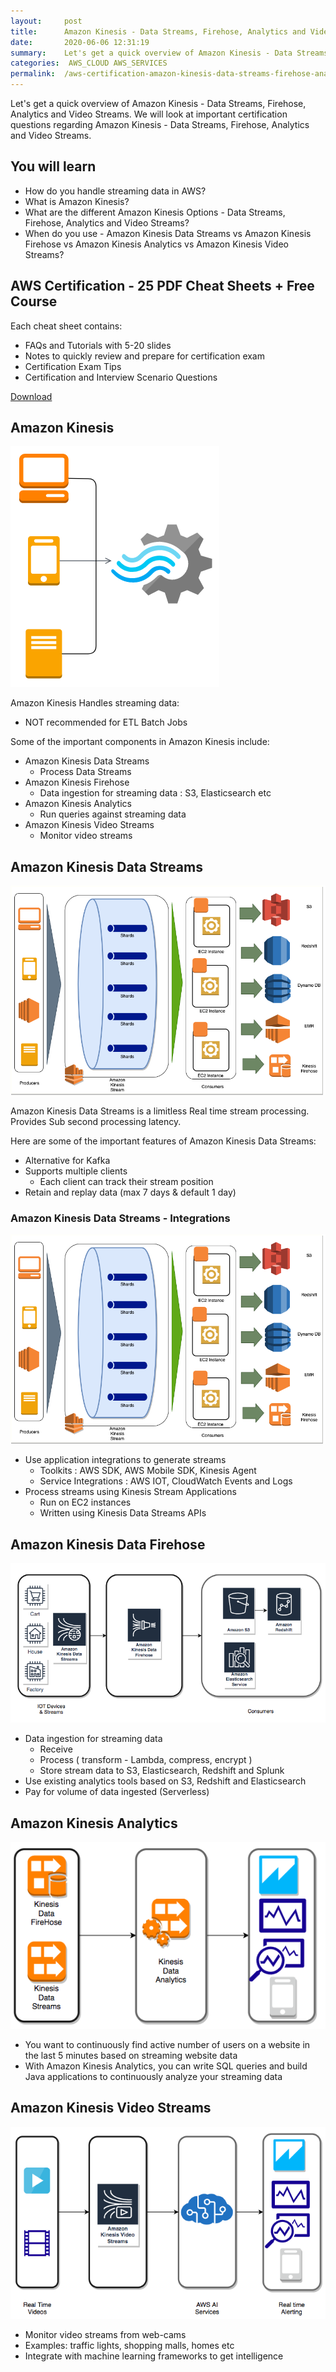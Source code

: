 ```yaml
---
layout:     post
title:      Amazon Kinesis - Data Streams, Firehose, Analytics and Video Streams - AWS Certification Cheat Sheet
date:       2020-06-06 12:31:19
summary:    Let's get a quick overview of Amazon Kinesis - Data Streams, Firehose, Analytics and Video Streams. We will look at important certification questions regarding Amazon Kinesis - Data Streams, Firehose, Analytics and Video Streams. 
categories:  AWS_CLOUD AWS_SERVICES
permalink:  /aws-certification-amazon-kinesis-data-streams-firehose-analytics-and-video-streams
---
```


Let's get a quick overview of Amazon Kinesis - Data Streams, Firehose, Analytics and Video Streams. We will look at important certification questions regarding Amazon Kinesis - Data Streams, Firehose, Analytics and Video Streams. 

## You will learn

- How do you handle streaming data in AWS?
- What is Amazon Kinesis?
- What are the different Amazon Kinesis Options - Data Streams, Firehose, Analytics and Video Streams?
- When do you use - Amazon Kinesis Data Streams vs Amazon Kinesis Firehose vs Amazon Kinesis Analytics vs Amazon Kinesis Video Streams?

## AWS Certification - 25 PDF Cheat Sheets + Free Course

Each cheat sheet contains:
- FAQs and Tutorials with 5-20 slides
- Notes to quickly review and prepare for certification exam
- Certification Exam Tips
- Certification and Interview Scenario Questions

<div>
 <a href="https://links.in28minutes.com/cloud-in28minutes-teachable-free-link" target="_blank" class="button instagram">Download</a>
</div>

## Amazon Kinesis

![](/images/datastream.png) 

Amazon Kinesis Handles streaming data:
- NOT recommended for ETL Batch Jobs

Some of the important components in Amazon Kinesis include:
- Amazon Kinesis Data Streams
	- Process Data Streams
- Amazon Kinesis Firehose
	- Data ingestion for streaming data : S3, Elasticsearch etc
- Amazon Kinesis Analytics
	- Run queries against streaming data
- Amazon Kinesis Video Streams
	- Monitor video streams

## Amazon Kinesis Data Streams

![](/images/aws/02-Queuing/4-kinesis-streams.png)

Amazon Kinesis Data Streams is a limitless Real time stream processing. Provides Sub second processing latency.

Here are some of the important features of Amazon Kinesis Data Streams:
- Alternative for Kafka
- Supports multiple clients
	- Each client can track their stream position
- Retain and replay data (max 7 days & default 1 day)

### Amazon Kinesis Data Streams - Integrations

![](/images/aws/02-Queuing/4-kinesis-streams.png)
	
- Use application integrations to generate streams
	- Toolkits : AWS SDK, AWS Mobile SDK, Kinesis Agent
	- Service Integrations : AWS IOT, CloudWatch Events and Logs
- Process streams using Kinesis Stream Applications 
	- Run on EC2 instances
	- Written using Kinesis Data Streams APIs

## Amazon Kinesis Data Firehose

![](/images/aws/02-Queuing/5-kinesis-firehose.png)

- Data ingestion for streaming data
	- Receive
	- Process ( transform - Lambda, compress, encrypt ) 
	- Store stream data to S3, Elasticsearch, Redshift and Splunk
- Use existing analytics tools based on S3, Redshift and Elasticsearch
- Pay for volume of data ingested (Serverless)

## Amazon Kinesis Analytics

![](/images/aws/02-Queuing/5-kinesis-analytics.png)

- You want to continuously find active number of users on a website in the last 5 minutes based on streaming website data
- With Amazon Kinesis Analytics, you can write SQL queries and build Java applications to continuously analyze your streaming data

## Amazon Kinesis Video Streams

![](/images/aws/02-Queuing/5-kinesis-video-streams.png)

- Monitor video streams from web-cams 
- Examples: traffic lights, shopping malls, homes etc
- Integrate with machine learning frameworks to get intelligence